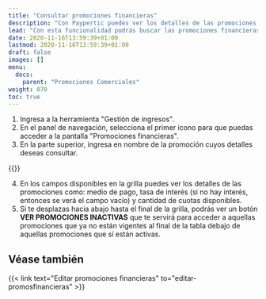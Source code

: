 ```yaml
---
title: "Consultar promociones financieras"
description: "Con Paypertic puedes ver los detalles de las promociones financieras que se aplicarán a los tickets dependiendo de los medios de pago que se elijan."
lead: "Con esta funcionalidad podrás buscar las promociones financieras que se hayan generado anteriormente. Puedes realizar la búsqueda usando el filtros. Desde esta pantalla, puedes editar una promoción y sus criterios desde esta pantalla si tienes permisos."
date: 2020-11-16T13:59:39+01:00
lastmod: 2020-11-16T13:59:39+01:00
draft: false
images: []
menu:
  docs:
    parent: "Promociones Comerciales"
weight: 070
toc: true
---
```


1. Ingresa a la herramienta "Gestión de ingresos".
1. En el panel de navegación, selecciona el primer icono para que puedas acceder a la pantalla "Promociones financieras".
1. En la parte superior, ingresa en nombre de la promoción cuyos detalles deseas consultar.

{{<note text="La grilla de búsqueda se irá filtrando automáticamente dependiendo del nombre que ingreses en el campo de búsqueda. En los títulos de las columnas de la grilla puedes usar las flechas para ordenar los datos de manera ascendente o descendente. Desde esta grilla también puedes activar o desactivar una promoción. Además, al hacer clic en el icono de lápiz podrás editar los datos de la promoción seleccionada.">}}

4. En los campos disponibles en la grilla puedes ver los detalles de las promociones como: medio de pago, tasa de interés (si no hay interés, entonces se verá el campo vacío) y cantidad de cuotas disponibles. 
5. Si te desplazas hacia abajo hasta el final de la grilla, podrás ver un botón **VER PROMOCIONES INACTIVAS** que te servirá para acceder a aquellas promociones que ya no están vigentes al final de la tabla debajo de aquellas promociones que sí están activas.

## Véase también

{{< link text="Editar promociones financieras" to="editar-promosfinancieras" >}}
